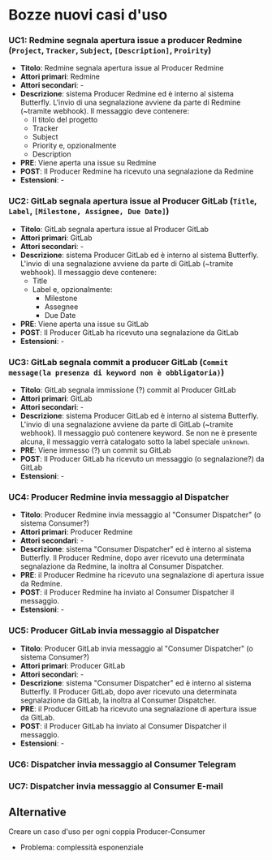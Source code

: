 # Bozze nuovi casi d'uso

### UC1: Redmine segnala apertura issue a producer Redmine (`Project`, `Tracker`, `Subject`, `[Description]`, `Proirity`)
* **Titolo**: Redmine segnala apertura issue al Producer Redmine
* **Attori primari**: Redmine
* **Attori secondari**: -
* **Descrizione**: sistema Producer Redmine ed è interno al sistema Butterfly. L'invio di una segnalazione avviene da parte di Redmine (~tramite webhook). Il messaggio deve contenere:
    * Il titolo del progetto
    * Tracker
    * Subject
    * Priority e, opzionalmente
    * Description
* **PRE**: Viene aperta una issue su Redmine
* **POST**: Il Producer Redmine ha ricevuto una segnalazione da Redmine
* **Estensioni**: -

### UC2: GitLab segnala apertura issue al Producer GitLab (`Title`, `Label`, `[Milestone, Assignee, Due Date]`)

* **Titolo**: GitLab segnala apertura issue al Producer GitLab
* **Attori primari**: GitLab
* **Attori secondari**: -
* **Descrizione**: sistema Producer GitLab ed è interno al sistema Butterfly. L'invio di una segnalazione avviene da parte di GitLab (~tramite webhook). Il messaggio deve contenere:
    * Title
    * Label e, opzionalmente:
        * Milestone
        * Assegnee
        * Due Date
* **PRE**: Viene aperta una issue su GitLab
* **POST**: Il Producer GitLab ha ricevuto una segnalazione da GitLab
* **Estensioni**: -

### UC3: GitLab segnala commit a producer GitLab (`Commit message(la presenza di keyword non è obbligatoria)`)

* **Titolo**: GitLab segnala immissione (?) commit al Producer GitLab
* **Attori primari**: GitLab
* **Attori secondari**: -
* **Descrizione**: sistema Producer GitLab ed è interno al sistema Butterfly. L'invio di una segnalazione avviene da parte di GitLab (~tramite webhook). Il messaggio può contenere keyword. Se non ne è presente alcuna, il messaggio verrà catalogato sotto la label speciale `unknown`.
* **PRE**: Viene immesso (?) un commit su GitLab
* **POST**: Il Producer GitLab ha ricevuto un messaggio (o segnalazione?) da GitLab
* **Estensioni**: -

### UC4: Producer Redmine invia messaggio al Dispatcher

* **Titolo**: Producer Redmine invia messaggio al "Consumer Dispatcher" (o sistema Consumer?)
* **Attori primari**: Producer Redmine
* **Attori secondari**: -
* **Descrizione**: sistema "Consumer Dispatcher" ed è interno al sistema Butterfly. Il Producer Redmine, dopo aver ricevuto una determinata segnalazione da Redmine, la inoltra al Consumer Dispatcher.
* **PRE**: il Producer Redmine ha ricevuto una segnalazione di apertura issue da Redmine.
* **POST**: il Producer Redmine ha inviato al Consumer Dispatcher il messaggio.
* **Estensioni**: -

### UC5: Producer GitLab invia messaggio al Dispatcher

* **Titolo**: Producer GitLab invia messaggio al "Consumer Dispatcher" (o sistema Consumer?)
* **Attori primari**: Producer GitLab
* **Attori secondari**: -
* **Descrizione**: sistema "Consumer Dispatcher" ed è interno al sistema Butterfly. Il Producer GitLab, dopo aver ricevuto una determinata segnalazione da GitLab, la inoltra al Consumer Dispatcher.
* **PRE**: il Producer GitLab ha ricevuto una segnalazione di apertura issue da GitLab.
* **POST**: il Producer GitLab ha inviato al Consumer Dispatcher il messaggio.
* **Estensioni**: -


### UC6: Dispatcher invia messaggio al Consumer Telegram


### UC7: Dispatcher invia messaggio al Consumer E-mail


<!--
### UC6: Consumer Telegram invia messaggio a Telegram

### UC7: Consumer email invia messaggio a E-mail
!-->

## Alternative

Creare un caso d'uso per ogni coppia Producer-Consumer
* Problema: complessità esponenziale
